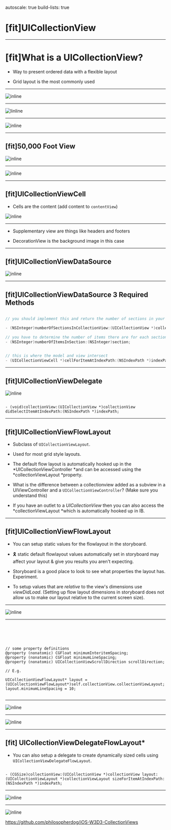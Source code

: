 autoscale: true 
build-lists: true

# [fit]UICollectionView

---

# [fit]What is a UICollectionView?

- Way to present ordered data with a flexible layout

- Grid layout is the most commonly used

---

![inline](resources/9462F7A6BFF3F6B348AEC5E6E47B402E.png)

---

![Iinline](resources/4D3B07B80EAF985F79A50EDBC78C4795.png)

---

![inline](resources/38E737FE9AF330DD878F8098545ECE95.png)

---

## [fit]50,000 Foot View

![inline](resources/087C3A3DD7074F53998DB830D9F6969A.png)

--- 

![inline](resources/B3F835555297E7C7D8851C7BBFF83287.png)

---

## [fit]UICollectionViewCell
* Cells are the content (add content to `contentView`)

![inline](resources/F47EEEFAD4DD0BD98007EFA20D55B67B.png)

---

* Supplementary view are things like headers and footers

* DecorationView is the background image in this case

---
## [fit]UICollectionViewDataSource

![inline](resources/F4E1D7121D3AE9E553A6C4F32AE089F5.png)

--- 
## [fit]UICollectionViewDataSource 3 Required Methods

```swift

// you should implement this and return the number of sections in your collection

- (NSInteger)numberOfSectionsInCollectionView:(UICollectionView *)collectionView;

// you have to determine the number of items there are for each section and return it here
- (NSInteger)numberOfItemsInSection:(NSInteger)section;


// this is where the model and view intersect
- (UICollectionViewCell *)cellForItemAtIndexPath:(NSIndexPath *)indexPath;

```

---

##  [fit]UICollectionViewDelegate


![inline](resources/E308967382AEC33AF30DAD29917DB9F8.png)

```objc

- (void)collectionView:(UICollectionView *)collectionView didSelectItemAtIndexPath:(NSIndexPath *)indexPath;

```
---
## [fit]UICollectionViewFlowLayout

- Subclass of `UICollectionViewLayout`.

- Used for most grid style layouts.

- The default flow layout is automatically hooked up in the *UICollectionViewController *and can be accessed using the *collectionViewLayout *property.

- What is the difference between a collectionview added as a subview in a UIViewController and a `UICollectionViewController`? (Make sure you understand this)

- If you have an outlet to a *UICollectionView* then you can also access the *collectionViewLayout *which is automatically hooked up in IB.

---

## [fit]UICollectionViewFlowLayout

- You can setup static values for the flowlayout in the storyboard. 

- 🎗 static default flowlayout values automatically set in storyboard may affect your layout & give you results you aren't expecting.

- Storyboard is a good place to look to see what properties the layout has. Experiment.

- To setup values that are *relative* to the view's dimensions use *viewDidLoad*. (Setting up flow layout dimensions in storyboard does not allow us to make our layout relative to the current screen size).

---

![inline](resources/C39E6408DCFBAEA688297826AA369E4A.png)

---

```objc





// some property definitions
@property (nonatomic) CGFloat minimumInteritemSpacing;
@property (nonatomic) CGFloat minimumLineSpacing;
@property (nonatomic) UICollectionViewScrollDirection scrollDirection;

// E.g.

UICollectionViewFlowLayout* layout = (UICollectionViewFlowLayout*)self.collectionView.collectionViewLayout;
layout.minimumLineSpacing = 10;


```

---

![inline](resources/4324C4343B4D829E384E7FE53257E520.png)

---

![inline](resources/287FF8B03ED6DB028C64E3C405306D50.png)

---

## [fit] UICollectionViewDelegateFlowLayout*


- You can also setup a delegate to create dynamically sized cells using `UICollectionViewDelegateFlowLayout`.

```objc

- (CGSize)collectionView:(UICollectionView *)collectionView layout:(UICollectionViewLayout *)collectionViewLayout sizeForItemAtIndexPath:(NSIndexPath *)indexPath;

```

---

![inline](resources/5B321A5819F060FBD4053FE44D5B1996.png)

--- 

![inline](resources/4A0757D960FD5D09D66C5CC5784CD802.png)

<https://github.com/philosopherdog/iOS-W3D3-CollectionViews>

